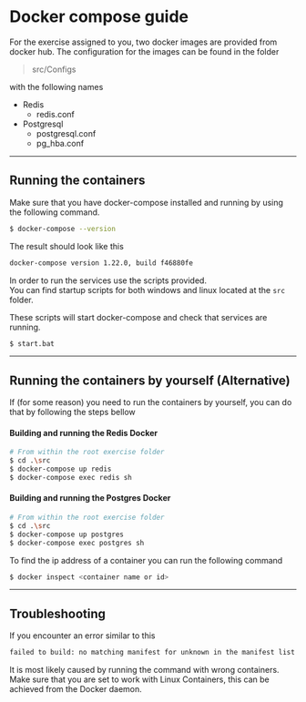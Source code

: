 # Docker compose guide

For the exercise assigned to you, two docker images are provided from docker hub. 
The configuration for the images can be found in the folder
> src/Configs

with the following names
* Redis
    * redis.conf
* Postgresql
    * postgresql.conf
    * pg_hba.conf

---
## Running the containers
Make sure that you have docker-compose installed and running by using the following command.  
```sh
$ docker-compose --version
```

The result should look like this
```sh
docker-compose version 1.22.0, build f46880fe
```

In order to run the services use the scripts provided.  
You can find startup scripts for both windows and linux located at the `src` folder.

These scripts will start docker-compose and check that services are running.
```sh
$ start.bat
```
---
## Running the containers by yourself (Alternative)
If (for some reason) you need to run the containers by yourself, you can do that by following the steps bellow


#### Building and running the Redis Docker
```sh
# From within the root exercise folder
$ cd .\src
$ docker-compose up redis
$ docker-compose exec redis sh
```

#### Building and running the Postgres Docker
```sh
# From within the root exercise folder
$ cd .\src
$ docker-compose up postgres
$ docker-compose exec postgres sh
```

To find the ip address of a container you can run the following command
```sh
$ docker inspect <container name or id>
```

---
## Troubleshooting
If you encounter an error similar to this
```sh
failed to build: no matching manifest for unknown in the manifest list entries
```
It is most likely caused by running the command with wrong containers.  
Make sure that you are set to work with Linux Containers, this can be achieved from the Docker daemon.